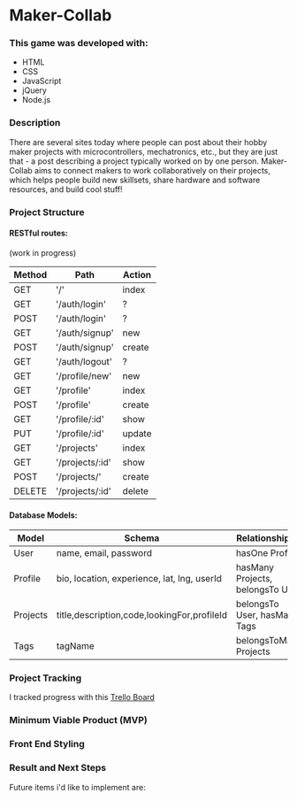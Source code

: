 # Maker-Collab

### This game was developed with:
* HTML
* CSS
* JavaScript
* jQuery
* Node.js

### Description
There are several sites today where people can post about their hobby maker projects with microcontrollers, mechatronics, etc., but they are just that - a post describing a project typically worked on by one person. Maker-Collab aims to connect makers to work collaboratively on their projects, which helps people build new skillsets, share hardware and software resources, and build cool stuff!

### Project Structure

#### RESTful routes:

(work in progress)

| Method | Path | Action |
| ------ |------| -------|
| GET | '/' | index |
| GET | '/auth/login' | ? |
| POST | '/auth/login' | ? |
| GET | '/auth/signup' | new |
| POST | '/auth/signup' | create |
| GET | '/auth/logout' | ? |
| GET | '/profile/new' | new |
| GET | '/profile' | index |
| POST | '/profile' | create |
| GET | '/profile/:id' | show |
| PUT | '/profile/:id' | update |
| GET | '/projects' | index |
| GET | '/projects/:id' | show |
| POST | '/projects/' | create |
| DELETE | '/projects/:id' | delete |


#### Database Models:

| Model | Schema | Relationship(s) |
| ----- |--------| ----------------|
| User | name, email, password | hasOne Profile |
| Profile | bio, location, experience, lat, lng, userId | hasMany Projects, belongsTo User |
| Projects | title,description,code,lookingFor,profileId | belongsTo User, hasMany Tags |
| Tags | tagName | belongsToMany Projects |

### Project Tracking

I tracked progress with this [Trello Board](https://trello.com/b/pkgP40vV/ga-project-2)

### Minimum Viable Product (MVP)



### Front End Styling


### Result and Next Steps

Future items i'd like to implement are:

